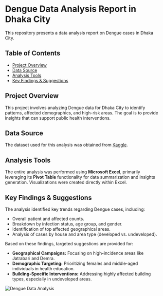 # Dengue Data Analysis Report in Dhaka City

This repository presents a data analysis report on Dengue cases in Dhaka City.

## Table of Contents

- [Project Overview](#project-overview)
- [Data Source](#data-source)
- [Analysis Tools](#analysis-tools)
- [Key Findings & Suggestions](#key-findings--suggestions)

## Project Overview

This project involves analyzing Dengue data for Dhaka City to identify patterns, affected demographics, and high-risk areas. The goal is to provide insights that can support public health interventions.

## Data Source

The dataset used for this analysis was obtained from [Kaggle](https://www.kaggle.com).

## Analysis Tools

The entire analysis was performed using **Microsoft Excel**, primarily leveraging its **Pivot Table** functionality for data summarization and insights generation. Visualizations were created directly within Excel.

## Key Findings & Suggestions

The analysis identified key trends regarding Dengue cases, including:

* Overall patient and affected counts.
* Breakdown by infection status, age group, and gender.
* Identification of top affected geographical areas.
* Analysis of cases by house and area type (developed vs. undeveloped).

Based on these findings, targeted suggestions are provided for:

* **Geographical Campaigns:** Focusing on high-incidence areas like Jatrabari and Demra.
* **Demographic Targeting:** Prioritizing females and middle-aged individuals in health education.
* **Building-Specific Interventions:** Addressing highly affected building types, especially in undeveloped areas.

![Dengue Data Analysis](https://i.ibb.co/abcd123/Dengue-Data-Analysis.png)

